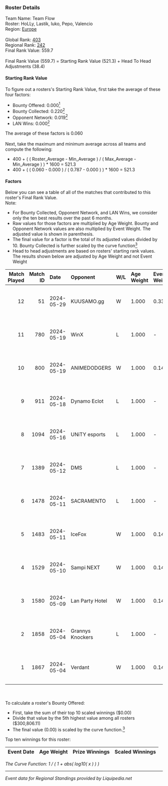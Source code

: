 ### Roster Details<br />
Team Name: Team Flow<br />
Roster: HoLLy, Lastík, luko, Pepo, Valencio<br />
Region: [Europe]( ../standings_europe.md)<br />
<br />
Global Rank: [403](../standings_global.md)<br />
Regional Rank: [242]( ../standings_europe.md)<br />
Final Rank Value:  559.7<br />
<br />
Final Rank Value (559.7) = Starting Rank Value (521.3) + Head To Head Adjustments (38.4)<br />

#### Starting Rank Value<br />
To figure out a rosters's Starting Rank Value, first take the average of these four factors:<br />
- Bounty Offered: 0.000[<sup>1</sup>](#table2)
- Bounty Collected: 0.220[<sup>2</sup>](#table1)
- Opponent Network: 0.019[<sup>2</sup>](#table1)
- LAN Wins: 0.000[<sup>2</sup>](#table1)

The average of these factors is 0.060<br />
<br />
Next, take the maximum and minimum average across all teams and compute the following:<br />
- 400 + ( ( Roster_Average - Min_Average ) / ( Max_Average - Min_Average ) ) * 1600 = 521.3
- 400 + ( ( 0.060 - 0.000 ) / ( 0.787 - 0.000 ) ) * 1600 = 521.3


#### Factors<br />
Below you can see a table of all of the matches that contributed to this roster's Final Rank Value.<br />
Note:<br />

- For Bounty Collected, Opponent Network, and LAN Wins, we consider only the ten best results over the past 6 months.
- Raw values for those factors are multiplied by Age Weight. Bounty and Opponent Network values are also multiplied by Event Weight. The adjusted value is shown in parenthesis.
- The final value for a factor is the total of its adjusted values divided by 10. Bounty Collected is further scaled by the curve function[<sup>3</sup>](#curveFunction)
- Head to head adjustments are based on rosters' starting rank values. The results shown below are adjusted by Age Weight and not Event Weight
<span id="table1"></span><br />


| Match Played | Match ID | Date       | Opponent         | W/L | Age Weight | Event Weight | Bounty Collected | Opponent Network | LAN Wins  | H2H Adj. | Roster                              |
| -: | -: | :- | :- | :- | :- | :- | :- | :- | :- | -: | :- |
|           12 |       51 | 2024-05-29 | KUUSAMO.gg       | W   | 1.000      | 0.333        | 0.002 (0.001)    | 0.116 (0.039)    | 0 (0.000) |    23.23 | HoLLy, Lastík, luko, Pepo, Valencio |
|           11 |      780 | 2024-05-19 | WinX             | L   | 1.000      | -            | -                | -                | -         |   -21.02 | HoLLy, Lastík, luko, Pepo, Valencio |
|           10 |      800 | 2024-05-19 | ANIMEDODGERS     | W   | 1.000      | 0.143        | 0.000 (0.000)    | 0.000 (0.000)    | 0 (0.000) |     9.04 | HoLLy, Lastík, luko, Pepo, Valencio |
|            9 |      911 | 2024-05-18 | Dynamo Eclot     | L   | 1.000      | -            | -                | -                | -         |    -3.48 | HoLLy, Lastík, luko, Pepo, Valencio |
|            8 |     1094 | 2024-05-16 | UNiTY esports    | L   | 1.000      | -            | -                | -                | -         |    -4.45 | HoLLy, Lastík, luko, Pepo, Valencio |
|            7 |     1389 | 2024-05-12 | DMS              | L   | 1.000      | -            | -                | -                | -         |    -4.54 | HoLLy, Lastík, luko, Pepo, Valencio |
|            6 |     1478 | 2024-05-11 | SACRAMENTO       | L   | 1.000      | -            | -                | -                | -         |   -12.17 | HoLLy, Lastík, luko, Pepo, Valencio |
|            5 |     1483 | 2024-05-11 | IceFox           | W   | 1.000      | 0.143        | 0.000 (0.000)    | 0.000 (0.000)    | 0 (0.000) |     8.66 | HoLLy, Lastík, luko, Pepo, Valencio |
|            4 |     1529 | 2024-05-10 | Sampi NEXT       | W   | 1.000      | 0.143        | 0.000 (0.000)    | 0.055 (0.008)    | 0 (0.000) |    12.11 | HoLLy, Lastík, luko, Pepo, Valencio |
|            3 |     1580 | 2024-05-09 | Lan Party Hotel  | W   | 1.000      | 0.143        | 0.000 (0.000)    | 0.016 (0.002)    | 0 (0.000) |     9.58 | HoLLy, Lastík, luko, Pepo, Valencio |
|            2 |     1858 | 2024-05-04 | Grannys Knockers | L   | 1.000      | -            | -                | -                | -         |    -6.04 | HoLLy, Lastík, luko, Pepo, Valencio |
|            1 |     1867 | 2024-05-04 | Verdant          | W   | 1.000      | 0.143        | 0.014 (0.002)    | 1.000 (0.143)    | 0 (0.000) |    27.47 | HoLLy, Lastík, luko, Pepo, Valencio |

<br />
<span id="table2"></span><br />
To calculate a roster's Bounty Offered:<br />

- First, take the sum of their top 10 scaled winnings ($0.00)
- Divide that value by the 5th highest value among all rosters ($300,806.11)
- The final value (0.00) is scaled by the curve function.[<sup>3</sup>](#curveFunction)

Top ten winnings for this roster:<br />

| Event Date | Age Weight | Prize Winnings | Scaled Winnings |
| :- | -: | :- | :- |


<span id="curveFunction"></span>_The Curve Function: 1 / ( 1 + abs( log10( x ) ) )_<br />

---
_Event data for Regional Standings provided by Liquipedia.net_<br />
